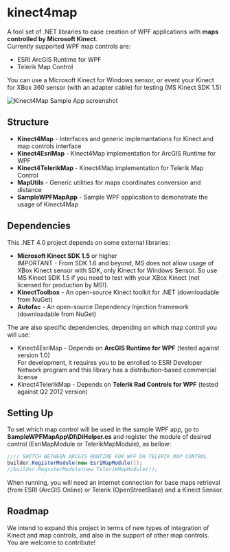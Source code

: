 kinect4map
==========
A tool set of .NET libraries to ease creation of WPF applications with **maps controlled by Microsoft Kinect**.   
Currently supported WPF map controls are:
* ESRI ArcGIS Runtime for WPF
* Telerik Map Control

You can use a Microsoft Kinect for Windows sensor, or event your Kinect for XBox 360 sensor (with an adapter cable) for testing (MS Kinect SDK 1.5)

![Kinect4Map Sample App screenshot](https://raw.github.com/gabrielspmoreira/kinect4map/master/resources/screenshot_demoapp.png) 

Structure
----------
* **Kinect4Map** - Interfaces and generic implemantations for Kinect and map controls interface
* **Kinect4EsriMap** - Kinect4Map implementation for ArcGIS Runtime for WPF
* **Kinect4TelerikMap** - Kinect4Map implementation for Telerik Map Control
* **MapUtils** - Generic utilities for maps coordinates conversion and distance
* **SampleWPFMapApp** - Sample WPF application to demonstrate the usage of Kinect4Map

Dependencies
----------
This .NET 4.0 project depends on some external libraries:
* **Microsoft Kinect SDK 1.5** or higher    
IMPORTANT - From SDK 1.6 and beyond, MS does not allow usage of XBox Kinect sensor with SDK, only Kinect for Windows Sensor. So use MS Kinect SDK 1.5 if you need to test with your XBox Kinect (not licensed for production by MS!).
* **KinectToolbox** - An open-source Kinect toolkit for .NET (downloadable from NuGet)
* **Autofac** - An open-source Dependency Injection framework (downloadable from NuGet)

The are also specific dependencies, depending on which map control you will use:
* Kinect4EsriMap - Depends on **ArcGIS Runtime for WPF** (tested against version 1.0)    
For development, it requires you to be enrolled to ESRI Developer Network program and this library has a distribution-based commercial license
* Kinect4TelerikMap - Depends on **Telerik Rad Controls for WPF** (tested against Q2 2012 version)

Setting Up
----------
To set which map control will be used in the sample WPF app, go to **SampleWPFMapApp\DI\DiHelper.cs** and register the module of desired control (EsriMapModule or TelerikMapModule), as bellow:

```csharp
//// SWITCH BETWEEN ARCGIS RUNTIME FOR WPF OR TELERIK MAP CONTROL   
builder.RegisterModule(new EsriMapModule());   
//builder.RegisterModule(new TelerikMapModule());   
```

When running, you will need an internet connection for base maps retrieval (from ESRI (ArcGIS Online) or Telerik (OpenStreetBase) and a Kinect Sensor.

Roadmap
----------
We intend to expand this project in terms of new types of integration of Kinect and map controls, and also in the support of other map controls.   
You are welcome to contribute!
